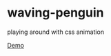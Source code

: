 # waving-penguin

playing around with css animation

[Demo](https://robertodilillo.dev/waving-penguin)
